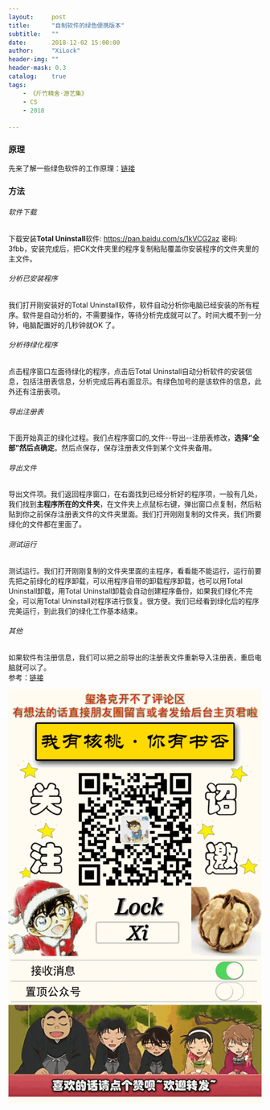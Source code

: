 ```yaml
---
layout:     post
title:      "自制软件的绿色便携版本"
subtitle:   ""
date:       2018-12-02 15:00:00
author:     "XiLock"
header-img: ""
header-mask: 0.3
catalog:    true
tags:
    - 《斤竹精舍·游艺集》
    - CS
    - 2018

---
```

### 原理

先来了解一些绿色软件的工作原理：[链接](https://www.jianshu.com/p/1fcd663319a8)  

### 方法
###### 软件下载
下载安装**Total Uninstall**软件: https://pan.baidu.com/s/1kVCG2az 密码: 3fbb，安装完成后，把CK文件夹里的程序复制粘贴覆盖你安装程序的文件夹里的主文件。
###### 分析已安装程序
我们打开刚安装好的Total Uninstall软件，软件自动分析你电脑已经安装的所有程序。软件是自动分析的，不需要操作，等待分析完成就可以了。时间大概不到一分钟，电脑配置好的几秒钟就OK 了。
###### 分析待绿化程序
点击程序窗口左面待绿化的程序，点击后Total Uninstall自动分析软件的安装信息，包括注册表信息，分析完成后再右面显示。有绿色加号的是该软件的信息，此外还有注册表项。
###### 导出注册表
下面开始真正的绿化过程。我们点程序窗口的,文件--导出--注册表修改，**选择“全部”然后点确定**。然后点保存，保存注册表文件到某个文件夹备用。
###### 导出文件
导出文件项。我们返回程序窗口，在右面找到已经分析好的程序项，一般有几处，我们找到**主程序所在的文件夹**，在文件夹上点鼠标右键，弹出窗口点复制，然后粘贴到你之前保存注册表文件的文件夹里面。我们打开刚刚复制的文件夹，我们所要绿化的文件都在里面了。
###### 测试运行
测试运行。我们打开刚刚复制的文件夹里面的主程序，看看能不能运行，运行前要先把之前绿化的程序卸载，可以用程序自带的卸载程序卸载，也可以用Total Uninstall卸载，用Total Uninstall卸载会自动创建程序备份，如果我们绿化不完全，可以用Total Uninstall对程序进行恢复。很方便。我们已经看到绿化后的程序完美运行，到此我们的绿化工作基本结束。
###### 其他
如果软件有注册信息，我们可以把之前导出的注册表文件重新导入注册表，重启电脑就可以了。  
参考：[链接](https://jingyan.baidu.com/article/1709ad807819a14635c4f043.html)  

![](/img/wc-tail.GIF)
